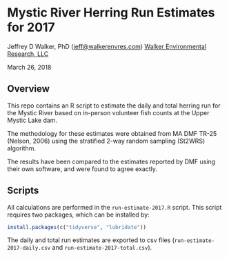 Mystic River Herring Run Estimates for 2017
===========================================

Jeffrey D Walker, PhD (jeff@walkerenvres.com)
[Walker Environmental Research, LLC](https://walkerenvres.com)

March 26, 2018

## Overview

This repo contains an R script to estimate the daily and total herring run for the Mystic River
based on in-person volunteer fish counts at the Upper Mystic Lake dam.

The methodology for these estimates were obtained from MA DMF TR-25 (Nelson, 2006) using the
stratified 2-way random sampling (St2WRS) algorithm.

The results have been compared to the estimates reported by DMF using their own software, and
were found to agree exactly.

## Scripts

All calculations are performed in the `run-estimate-2017.R` script. This script requires two
packages, which can be installed by:

```r
install.packages(c("tidyverse", "lubridate"))
```

The daily and total run estimates are exported to csv files (`run-estimate-2017-daily.csv` and
`run-estimate-2017-total.csv`).
